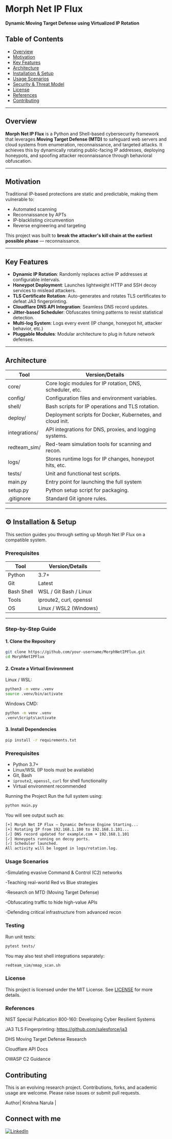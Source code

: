 # Morph Net IP Flux  
**Dynamic Moving Target Defense using Virtualized IP Rotation**

## Table of Contents
- [Overview](#overview)
- [Motivation](#motivation)
- [Key Features](#key-features)
- [Architecture](#architecture)
- [Installation & Setup](#️-installation--setup)
- [Usage Scenarios](#usage-scenarios)
- [Security & Threat Model](#security--threat-model)
- [License](#license)
- [References](#references)
- [Contributing](#contributing)

---

## Overview

**Morph Net IP Flux** is a Python and Shell-based cybersecurity framework that leverages **Moving Target Defense (MTD)** to safeguard web servers and cloud systems from enumeration, reconnaissance, and targeted attacks. It achieves this by dynamically rotating public-facing IP addresses, deploying honeypots, and spoofing attacker reconnaissance through behavioral obfuscation.

---

## Motivation

Traditional IP-based protections are static and predictable, making them vulnerable to:
- Automated scanning
- Reconnaissance by APTs
- IP-blacklisting circumvention
- Reverse engineering and targeting

This project was built to **break the attacker's kill chain at the earliest possible phase** — reconnaissance.

---

## Key Features

- **Dynamic IP Rotation**: Randomly replaces active IP addresses at configurable intervals.
- **Honeypot Deployment**: Launches lightweight HTTP and SSH decoy services to mislead attackers.
- **TLS Certificate Rotation**: Auto-generates and rotates TLS certificates to defeat JA3 fingerprinting.
- **Cloudflare DNS API Integration**: Seamless DNS record updates.
- **Jitter-based Scheduler**: Obfuscates timing patterns to resist statistical detection.
- **Multi-log System**: Logs every event (IP change, honeypot hit, attacker behavior, etc.)
- **Pluggable Modules**: Modular architecture to plug in future network defenses.

---

## Architecture

 | Tool              | Version/Details                                             |
|--------------------|-------------------------------------------------------------|
| core/	             | Core logic modules for IP rotation, DNS, scheduler, etc.    |
| config/	         | Configuration files and environment variables.              |
| shell/             | Bash scripts for IP operations and TLS rotation.            |
| deploy/            | Deployment scripts for Docker, Kubernetes, and cloud init.  |
| integrations/	     | API integrations for DNS, proxies, and logging systems.     |
| redteam_sim/	     | Red-team simulation tools for scanning and recon.           |
| logs/	             | Stores runtime logs for IP changes, honeypot hits, etc.     |
| tests/	         | Unit and functional test scripts.                           |
| main.py	         | Entry point for launching the full system                   |
| setup.py	         | Python setup script for packaging.                          |
| .gitignore	     | Standard Git ignore rules.                                  |


---


## ⚙️ Installation & Setup
 This section guides you through setting up Morph Net IP Flux on a compatible system.

### Prerequisites

| Tool               | Version/Details        |
|--------------------|------------------------|
| Python             | 3.7+                   |
| Git                | Latest                 |
| Bash Shell         | WSL / Git Bash / Linux |
| Tools              | iproute2, curl, openssl|
| OS                 | Linux / WSL2 (Windows) |

---

### Step-by-Step Guide

#### 1. Clone the Repository

``` bash
git clone https://github.com/your-username/MorphNetIPFlux.git
cd MorphNetIPFlux
```

#### 2. Create a Virtual Environment
Linux / WSL:

``` bash	
python3 -m venv .venv
source .venv/bin/activate
```

Windows CMD:
``` bash
python -m venv .venv
.venv\Scripts\activate
```

#### 3. Install Dependencies
``` bash
pip install -r requirements.txt
```


### Prerequisites

- Python 3.7+
- Linux/WSL (IP tools must be available)
- Git, Bash
- `iproute2`, `openssl`, `curl` for shell functionality
- Virtual environment recommended

Running the Project
Run the full system using:

``` bash
python main.py
```
You will see output such as:
``` bash
[+] Morph Net IP Flux — Dynamic Defense Engine Starting...
[+] Rotating IP from 192.168.1.100 to 192.168.1.101...
[✓] DNS record updated for example.com ➜ 192.168.1.101
[✓] Honeypots running on decoy ports.
[✓] Scheduler launched.
All activity will be logged in logs/rotation.log.
```

### Usage Scenarios
-Simulating evasive Command & Control (C2) networks

-Teaching real-world Red vs Blue strategies

-Research on MTD (Moving Target Defense)

-Obfuscating traffic to hide high-value APIs

-Defending critical infrastructure from advanced recon

### Testing
Run unit tests:

``` bash
pytest tests/
```
You may also test shell integrations separately:

``` bash
redteam_sim/nmap_scan.sh
```

### License
This project is licensed under the MIT License.
See [LICENSE](#license) for more details.

### References
NIST Special Publication 800-160: Developing Cyber Resilient Systems

JA3 TLS Fingerprinting: https://github.com/salesforce/ja3

DHS Moving Target Defense Research

Cloudflare API Docs

OWASP C2 Guidance

## Contributing
This is an evolving research project. Contributions, forks, and academic usage are welcome. Please raise issues or submit pull requests.

Author|
Krishna Narula |
## Connect with me
[![LinkedIn](https://img.shields.io/badge/LinkedIn-Krishna%20Narula-blue?logo=linkedin&style=for-the-badge)](https://www.linkedin.com/in/krishnanarula/)

